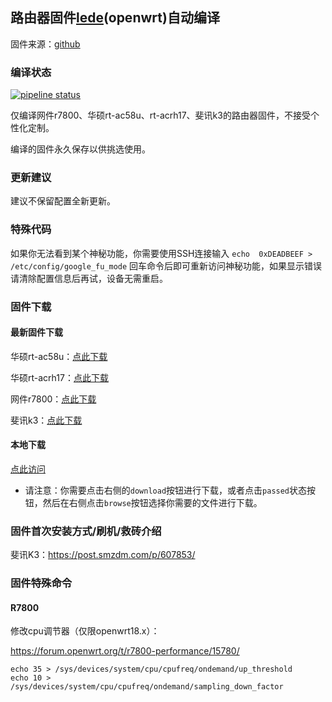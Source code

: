 ## 路由器固件[lede](https://github.com/coolsnowwolf/lede)(openwrt)自动编译
固件来源：[github](https://github.com/coolsnowwolf/lede)

### 编译状态
[![pipeline status](http://dev.qyh.name:800/shihuang/routerbuild/badges/master/pipeline.svg)](http://dev.qyh.name:800/shihuang/routerbuild/commits/master)

仅编译网件r7800、华硕rt-ac58u、rt-acrh17、斐讯k3的路由器固件，不接受个性化定制。

编译的固件永久保存以供挑选使用。

### 更新建议
建议不保留配置全新更新。

### 特殊代码
如果你无法看到某个神秘功能，你需要使用SSH连接输入 `echo  0xDEADBEEF > /etc/config/google_fu_mode` 回车命令后即可重新访问神秘功能，如果显示错误请清除配置信息后再试，设备无需重启。

### 固件下载
#### 最新固件下载
华硕rt-ac58u：[点此下载](http://dev.qyh.name:800/shihuang/routerbuild/-/jobs/artifacts/master/download?job=job_ac58u)

华硕rt-acrh17：[点此下载](http://dev.qyh.name:800/shihuang/routerbuild/-/jobs/artifacts/master/download?job=job_acrh17)

网件r7800：[点此下载](http://dev.qyh.name:800/shihuang/routerbuild/-/jobs/artifacts/master/download?job=job_r7800)

斐讯k3：[点此下载](http://dev.qyh.name:800/shihuang/routerbuild/-/jobs/artifacts/master/download?job=job_k3)

#### 本地下载
[点此访问](http://dev.qyh.name:800/shihuang/routerbuild/pipelines)

- 请注意：你需要点击右侧的`download`按钮进行下载，或者点击`passed`状态按钮，然后在右侧点击`browse`按钮选择你需要的文件进行下载。

### 固件首次安装方式/刷机/救砖介绍
斐讯K3：https://post.smzdm.com/p/607853/

### 固件特殊命令
#### R7800
修改cpu调节器（仅限openwrt18.x）：

https://forum.openwrt.org/t/r7800-performance/15780/ 

```
echo 35 > /sys/devices/system/cpu/cpufreq/ondemand/up_threshold
echo 10 > /sys/devices/system/cpu/cpufreq/ondemand/sampling_down_factor
```

